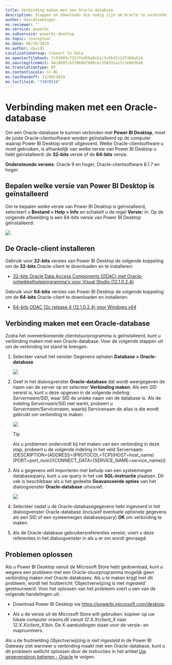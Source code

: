 ```yaml
---
title: Verbinding maken met een Oracle-database
description: Stappen en downloads die nodig zijn om Oracle te verbinden met Power BI Desktop
author: davidiseminger
ms.reviewer: ''
ms.service: powerbi
ms.subservice: powerbi-desktop
ms.topic: conceptual
ms.date: 08/29/2019
ms.author: davidi
LocalizationGroup: Connect to data
ms.openlocfilehash: 7c91095cf321fed56a0cb1c3c6bd1113f380a524
ms.sourcegitcommit: 64c860fcbf2969bf089cec358331a1fc1e0d39a8
ms.translationtype: HT
ms.contentlocale: nl-NL
ms.lasthandoff: 11/09/2019
ms.locfileid: "73878518"
---
```

# <a name="connect-to-an-oracle-database"></a>Verbinding maken met een Oracle-database
Om een Oracle-database te kunnen verbinden met **Power BI Desktop**, moet de juiste Oracle-clientsoftware worden geïnstalleerd op de computer waarop Power BI Desktop wordt uitgevoerd. Welke Oracle-clientsoftware u moet gebruiken, is afhankelijk van welke versie van Power BI Desktop u hebt geïnstalleerd: de **32-bits** versie of de **64-bits** versie.

**Ondersteunde versies**: Oracle 9 en hoger, Oracle-clientsoftware 8.1.7 en hoger.

## <a name="determining-which-version-of-power-bi-desktop-is-installed"></a>Bepalen welke versie van Power BI Desktop is geïnstalleerd
Om te bepalen welke versie van Power BI Desktop is geïnstalleerd, selecteert u **Bestand > Help > Info** en schakelt u de regel **Versie:** in. Op de volgende afbeelding is een 64-bits versie van Power BI Desktop geïnstalleerd:

![](media/desktop-connect-oracle-database/connect-oracle-database_1.png)

## <a name="installing-the-oracle-client"></a>De Oracle-client installeren
Gebruik voor **32-bits** versies van Power BI Desktop de volgende koppeling om de **32-bits** Oracle-client te downloaden en te installeren:

* [32-bits Oracle Data Access Components (ODAC) met Oracle-ontwikkelhulpprogramma's voor Visual Studio (12.1.0.2.4)](https://www.oracle.com/technetwork/topics/dotnet/utilsoft-086879.html)

Gebruik voor **64-bits** versies van Power BI Desktop de volgende koppeling om de **64-bits** Oracle-client te downloaden en installeren:

* [64-bits ODAC 12c release 4 (12.1.0.2.4) voor Windows x64](https://www.oracle.com/technetwork/database/windows/downloads/index-090165.html)

## <a name="connect-to-an-oracle-database"></a>Verbinding maken met een Oracle-database
Zodra het overeenkomende clientstuurprogramma is geïnstalleerd, kunt u verbinding maken met een Oracle-database. Voer de volgende stappen uit om de verbinding tot stand te brengen:

1. Selecteer vanuit het venster Gegevens ophalen **Database > Oracle-database**
   
   ![](media/desktop-connect-oracle-database/connect-oracle-database_2.png)
2. Geef in het dialoogvenster **Oracle-database** dat wordt weergegeven de naam van de server op en selecteer **Verbinding maken**. Als een SID vereist is, kunt u deze opgeven in de volgende indeling: *Servernaam/SID*, waar SID de unieke naam van de database is. Als de indeling *Servernaam/SID* niet werkt, probeert u *Servernaam/Servicenaam*, waarbij Servicenaam de alias is die wordt gebruikt om verbinding te maken.


   ![](media/desktop-connect-oracle-database/connect-oracle-database_3.png)

   > [!TIP]
   > Als u problemen ondervindt bij het maken van een verbinding in deze stap, probeert u de volgende indeling in het veld Servernaam: (DESCRIPTION=(ADDRESS=(PROTOCOL=TCP)(HOST=host_name)(PORT=port_num))(CONNECT_DATA=(SERVICE_NAME=service_name)))
   
3. Als u gegevens wilt importeren met behulp van een systeemeigen databasequery, kunt u uw query in het vak **SQL-instructie** plaatsen. Dit vak is beschikbaar als u het gedeelte **Geavanceerde opties** van het dialoogvenster **Oracle-database** uitvouwt.
   
   ![](media/desktop-connect-oracle-database/connect-oracle-database_4.png)
4. Selecteer nadat u de Oracle-databasegegevens hebt ingevoerd in het dialoogvenster Oracle-database (inclusief eventuele optionele gegevens als een SID of een systeemeigen databasequery) **OK** om verbinding te maken.
5. Als de Oracle-database gebruikersreferenties vereist, voert u deze referenties in het dialoogvenster in als u er om wordt gevraagd.


## <a name="troubleshooting"></a>Problemen oplossen

Als u Power BI Desktop vanuit de Microsoft Store hebt gedownload, kunt u wegens een probleem met een Oracle-stuurprogramma mogelijk geen verbinding maken met Oracle-databases. Als u te maken krijgt met dit probleem, wordt het foutbericht 'Objectverwijzing is niet ingesteld' geretourneerd. Voor het oplossen van het probleem voert u een van de volgende handelingen uit:

* Download Power BI Desktop via https://powerbi.microsoft.com/desktop.

* Als u de versie uit de Microsoft Store wilt gebruiken: kopieer op uw lokale computer oraons.dll vanuit _12.X.X\client_X_ naar _12.X.X\client_X\bin_. De X-aanduidingen staan voor de versie- en mapnummers.

Als u de foutmelding *Objectverwijzing is niet ingesteld* in de Power BI Gateway ziet wanneer u verbinding maakt met een Oracle-database, kunt u dit probleem wellicht oplossen door de instructies in het artikel [Uw gegevensbron beheren - Oracle](service-gateway-onprem-manage-oracle.md) te volgen.
